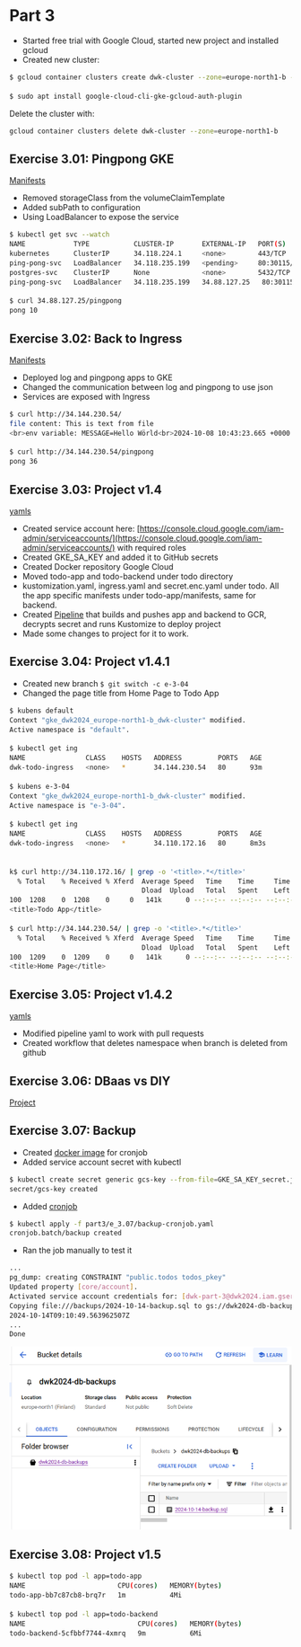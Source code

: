 # Part 3

- Started free trial with Google Cloud, started new project and installed gcloud
- Created new cluster: 

```bash 
$ gcloud container clusters create dwk-cluster --zone=europe-north1-b --cluster-version=1.30

$ sudo apt install google-cloud-cli-gke-gcloud-auth-plugin
```

Delete the cluster with:

```bash
gcloud container clusters delete dwk-cluster --zone=europe-north1-b 
```

## Exercise 3.01: Pingpong GKE

[Manifests](e_3.01/)

- Removed storageClass from the volumeClaimTemplate
- Added subPath to configuration
- Using LoadBalancer to expose the service

```bash
$ kubectl get svc --watch
NAME            TYPE           CLUSTER-IP       EXTERNAL-IP   PORT(S)        AGE
kubernetes      ClusterIP      34.118.224.1     <none>        443/TCP        4d19h
ping-pong-svc   LoadBalancer   34.118.235.199   <pending>     80:30115/TCP   31s
postgres-svc    ClusterIP      None             <none>        5432/TCP       73s
ping-pong-svc   LoadBalancer   34.118.235.199   34.88.127.25   80:30115/TCP   38s

$ curl 34.88.127.25/pingpong
pong 10
```

## Exercise 3.02: Back to Ingress

[Manifests](e_3.02/)

- Deployed log and pingpong apps to GKE
- Changed the communication between log and pingpong to use json
- Services are exposed with Ingress

```bash
$ curl http://34.144.230.54/
file content: This is text from file
<br>env variable: MESSAGE=Hello Wörld<br>2024-10-08 10:43:23.665 +0000 51ac1a7b-46e6-45a9-a2f1-3f9843084874<br>Ping / Pongs: 35

$ curl http://34.144.230.54/pingpong
pong 36
```

## Exercise 3.03: Project v1.4

[yamls](e_3.03/)

- Created service account here: [https://console.cloud.google.com/iam-admin/serviceaccounts/](https://console.cloud.google.com/iam-admin/serviceaccounts/) with required roles
- Created GKE_SA_KEY and added it to GitHub secrets
- Created Docker repository Google Cloud
- Moved todo-app and todo-backend under todo directory
- kustomization.yaml, ingress.yaml and secret.enc.yaml under todo. All the app specific manifests under todo-app/manifests, same for backend.
- Created [Pipeline](e_3.03/pipeline/todo-pipeline.yaml) that builds and pushes app and backend to GCR, decrypts secret and runs Kustomize to deploy project
- Made some changes to project for it to work.

## Exercise 3.04: Project v1.4.1

- Created new branch `$ git switch -c e-3-04`
- Changed the page title from Home Page to Todo App

```bash
$ kubens default
Context "gke_dwk2024_europe-north1-b_dwk-cluster" modified.
Active namespace is "default".

$ kubectl get ing
NAME               CLASS    HOSTS   ADDRESS         PORTS   AGE
dwk-todo-ingress   <none>   *       34.144.230.54   80      93m

$ kubens e-3-04 
Context "gke_dwk2024_europe-north1-b_dwk-cluster" modified.
Active namespace is "e-3-04".

$ kubectl get ing
NAME               CLASS    HOSTS   ADDRESS         PORTS   AGE
dwk-todo-ingress   <none>   *       34.110.172.16   80      8m3s


k$ curl http://34.110.172.16/ | grep -o '<title>.*</title>'
  % Total    % Received % Xferd  Average Speed   Time    Time     Time  Current
                                 Dload  Upload   Total   Spent    Left  Speed
100  1208    0  1208    0     0   141k      0 --:--:-- --:--:-- --:--:--  147k
<title>Todo App</title>

$ curl http://34.144.230.54/ | grep -o '<title>.*</title>'
  % Total    % Received % Xferd  Average Speed   Time    Time     Time  Current
                                 Dload  Upload   Total   Spent    Left  Speed
100  1209    0  1209    0     0   141k      0 --:--:-- --:--:-- --:--:--  147k
<title>Home Page</title>

```

## Exercise 3.05: Project v1.4.2

[yamls](e_3.05/)

- Modified pipeline yaml to work with pull requests
- Created workflow that deletes namespace when branch is deleted from github

## Exercise 3.06: DBaas vs DIY

[Project](../todo/)

## Exercise 3.07: Backup

- Created [docker image](e_3.07/Dockerfile) for cronjob
- Added service account secret with kubectl
```bash
$ kubectl create secret generic gcs-key --from-file=GKE_SA_KEY_secret.json
secret/gcs-key created
```
- Added [cronjob](e_3.07/backup-cronjob.yaml)
```bash
$ kubectl apply -f part3/e_3.07/backup-cronjob.yaml 
cronjob.batch/backup created
```
- Ran the job manually to test it
```bash
...
pg_dump: creating CONSTRAINT "public.todos todos_pkey"
Updated property [core/account].
Activated service account credentials for: [dwk-part-3@dwk2024.iam.gserviceaccount.com]
Copying file:///backups/2024-10-14-backup.sql to gs://dwk2024-db-backups/2024-10-14-backup.sql
2024-10-14T09:10:49.563962507Z
...
Done
```

![storage](e_3.07/backup.png)

## Exercise 3.08: Project v1.5

```bash
$ kubectl top pod -l app=todo-app
NAME                       CPU(cores)   MEMORY(bytes)   
todo-app-bb7c87cb8-brq7r   1m           4Mi

$ kubectl top pod -l app=todo-backend
NAME                            CPU(cores)   MEMORY(bytes)   
todo-backend-5cfbbf7744-4xmrq   9m           6Mi
```